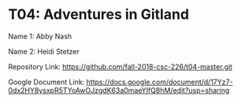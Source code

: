 # T04: Adventures in Gitland

Name 1: Abby Nash

Name 2: Heidi Stetzer

Repository Link: https://github.com/fall-2018-csc-226/t04-master.git

Google Document Link: https://docs.google.com/document/d/17Yz7-0dx2HY8ysxpR5TYoAwOJzgdK63a0maeYIfQ8hM/edit?usp=sharing
